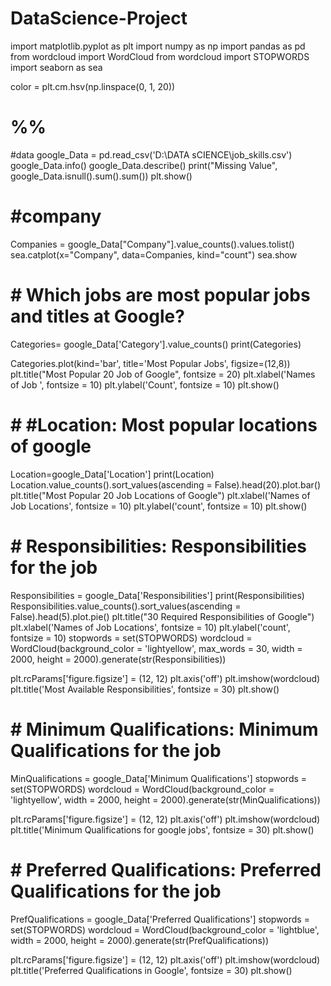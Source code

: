 # DataScience-Project
import matplotlib.pyplot as plt
import numpy as np
import pandas as pd
from wordcloud import WordCloud
from wordcloud import STOPWORDS
import seaborn as sea

color = plt.cm.hsv(np.linspace(0, 1, 20))
# %%
#data
google_Data = pd.read_csv('D:\DATA sCIENCE\job_skills.csv')
google_Data.info()
google_Data.describe()
print("Missing Value", google_Data.isnull().sum().sum())
plt.show()

# #company
Companies = google_Data["Company"].value_counts().values.tolist()
sea.catplot(x="Company", data=Companies, kind="count")
sea.show


# # Which jobs are most popular jobs and titles at Google?
Categories= google_Data['Category'].value_counts()
print(Categories)

Categories.plot(kind='bar', title='Most Popular Jobs', figsize=(12,8))
plt.title("Most Popular 20 Job  of Google", fontsize = 20)
plt.xlabel('Names of Job ', fontsize = 10)
plt.ylabel('Count', fontsize = 10)
plt.show()

# # #Location: Most popular locations of google
Location=google_Data['Location']
print(Location)
Location.value_counts().sort_values(ascending = False).head(20).plot.bar()
plt.title("Most Popular 20 Job Locations of Google")
plt.xlabel('Names of Job Locations', fontsize = 10)
plt.ylabel('count', fontsize = 10)
plt.show()
#
# # Responsibilities: Responsibilities for the job
Responsibilities = google_Data['Responsibilities']
print(Responsibilities)
Responsibilities.value_counts().sort_values(ascending = False).head(5).plot.pie()
plt.title("30 Required Responsibilities of Google")
plt.xlabel('Names of Job Locations', fontsize = 10)
plt.ylabel('count', fontsize = 10)
stopwords = set(STOPWORDS)
wordcloud = WordCloud(background_color = 'lightyellow',
                      max_words = 30,
                      width = 2000,
                      height = 2000).generate(str(Responsibilities))

plt.rcParams['figure.figsize'] = (12, 12)
plt.axis('off')
plt.imshow(wordcloud)
plt.title('Most Available Responsibilities', fontsize = 30)
plt.show()

# # Minimum Qualifications: Minimum Qualifications for the job
MinQualifications = google_Data['Minimum Qualifications']
stopwords = set(STOPWORDS)
wordcloud = WordCloud(background_color = 'lightyellow',
                      width = 2000,
                      height = 2000).generate(str(MinQualifications))

plt.rcParams['figure.figsize'] = (12, 12)
plt.axis('off')
plt.imshow(wordcloud)
plt.title('Minimum Qualifications for google jobs', fontsize = 30)
plt.show()

# # Preferred Qualifications: Preferred Qualifications for the job
PrefQualifications = google_Data['Preferred Qualifications']
stopwords = set(STOPWORDS)
wordcloud = WordCloud(background_color = 'lightblue',
                      width = 2000,
                      height = 2000).generate(str(PrefQualifications))

plt.rcParams['figure.figsize'] = (12, 12)
plt.axis('off')
plt.imshow(wordcloud)
plt.title('Preferred Qualifications in Google', fontsize = 30)
plt.show()
